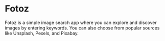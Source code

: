 # Fotoz
Fotoz is a simple image search app where you can explore and discover images by entering keywords. You can also choose from popular sources like Unsplash, Pexels, and Pixabay.

